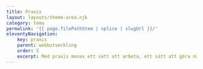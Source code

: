 ```yaml
---
title: Praxis
layout: layouts/theme-area.njk
category: tema
permalink: '{{ page.filePathStem | splice | slugUrl }}/'
eleventyNavigation:
    key: praxis
    parent: webbutveckling
    order: 5
    excerpt: Med praxis menas ett sätt att arbeta, ett sätt att göra något på.
---
```

